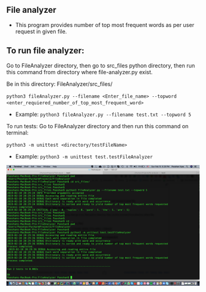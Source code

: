 ## File analyzer
- This program provides number of top most frequent words as per user request in given file.

## To run file analyzer:

Go to FileAnalyzer directory, then go to src_files python directory, 
then run this command from directory where file-analyzer.py exist.

Be in this directory: FileAnalyzer/src_files/

`python3 fileAnalyzer.py --filename <Enter_file_name> --topword <enter_requiered_number_of_top_most_frequent_word>`

- Example: `python3 fileAnalyzer.py --filename test.txt --topword 5`


To run tests:
Go to FileAnalyzer directory and then run this command on terminal:

`python3 -m unittest <directory/testFileName>`

- Example: `python3 -m unittest test.testFileAnalyzer`



![Result output screenshot](https://github.com/Pooshan/FileAnalyzer/blob/master/result_screenshots/result_screenshot.png)
